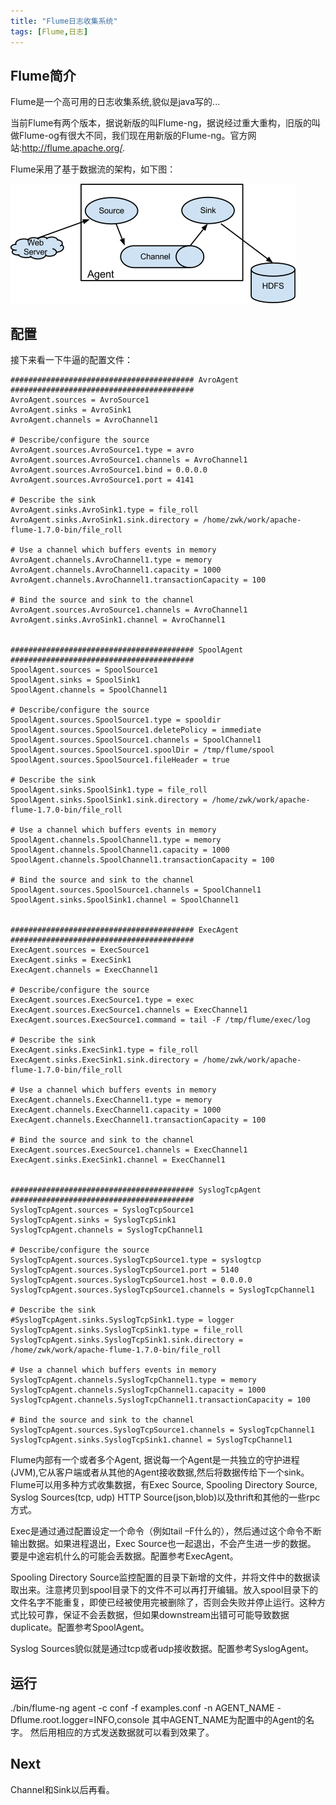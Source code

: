 ```yaml
---
title: "Flume日志收集系统"
tags: [Flume,日志] 
---
```


## Flume简介
Flume是一个高可用的日志收集系统,貌似是java写的...
 
当前Flume有两个版本，据说新版的叫Flume-ng，据说经过重大重构，旧版的叫做Flume-og有很大不同，我们现在用新版的Flume-ng。官方网站:http://flume.apache.org/.
    
Flume采用了基于数据流的架构，如下图：

![data flow](/resource/2017-05-15-Flume/flow.png)


## 配置

接下来看一下牛逼的配置文件：
```
######################################### AvroAgent ######################################### 
AvroAgent.sources = AvroSource1
AvroAgent.sinks = AvroSink1
AvroAgent.channels = AvroChannel1

# Describe/configure the source
AvroAgent.sources.AvroSource1.type = avro
AvroAgent.sources.AvroSource1.channels = AvroChannel1
AvroAgent.sources.AvroSource1.bind = 0.0.0.0
AvroAgent.sources.AvroSource1.port = 4141

# Describe the sink
AvroAgent.sinks.AvroSink1.type = file_roll
AvroAgent.sinks.AvroSink1.sink.directory = /home/zwk/work/apache-flume-1.7.0-bin/file_roll

# Use a channel which buffers events in memory
AvroAgent.channels.AvroChannel1.type = memory
AvroAgent.channels.AvroChannel1.capacity = 1000
AvroAgent.channels.AvroChannel1.transactionCapacity = 100

# Bind the source and sink to the channel
AvroAgent.sources.AvroSource1.channels = AvroChannel1
AvroAgent.sinks.AvroSink1.channel = AvroChannel1


######################################### SpoolAgent ######################################### 
SpoolAgent.sources = SpoolSource1
SpoolAgent.sinks = SpoolSink1
SpoolAgent.channels = SpoolChannel1

# Describe/configure the source
SpoolAgent.sources.SpoolSource1.type = spooldir
SpoolAgent.sources.SpoolSource1.deletePolicy = immediate
SpoolAgent.sources.SpoolSource1.channels = SpoolChannel1
SpoolAgent.sources.SpoolSource1.spoolDir = /tmp/flume/spool
SpoolAgent.sources.SpoolSource1.fileHeader = true

# Describe the sink
SpoolAgent.sinks.SpoolSink1.type = file_roll
SpoolAgent.sinks.SpoolSink1.sink.directory = /home/zwk/work/apache-flume-1.7.0-bin/file_roll

# Use a channel which buffers events in memory
SpoolAgent.channels.SpoolChannel1.type = memory
SpoolAgent.channels.SpoolChannel1.capacity = 1000
SpoolAgent.channels.SpoolChannel1.transactionCapacity = 100

# Bind the source and sink to the channel
SpoolAgent.sources.SpoolSource1.channels = SpoolChannel1
SpoolAgent.sinks.SpoolSink1.channel = SpoolChannel1


######################################### ExecAgent ######################################### 
ExecAgent.sources = ExecSource1
ExecAgent.sinks = ExecSink1
ExecAgent.channels = ExecChannel1

# Describe/configure the source
ExecAgent.sources.ExecSource1.type = exec
ExecAgent.sources.ExecSource1.channels = ExecChannel1
ExecAgent.sources.ExecSource1.command = tail -F /tmp/flume/exec/log

# Describe the sink
ExecAgent.sinks.ExecSink1.type = file_roll
ExecAgent.sinks.ExecSink1.sink.directory = /home/zwk/work/apache-flume-1.7.0-bin/file_roll

# Use a channel which buffers events in memory
ExecAgent.channels.ExecChannel1.type = memory
ExecAgent.channels.ExecChannel1.capacity = 1000
ExecAgent.channels.ExecChannel1.transactionCapacity = 100

# Bind the source and sink to the channel
ExecAgent.sources.ExecSource1.channels = ExecChannel1
ExecAgent.sinks.ExecSink1.channel = ExecChannel1


######################################### SyslogTcpAgent ######################################### 
SyslogTcpAgent.sources = SyslogTcpSource1
SyslogTcpAgent.sinks = SyslogTcpSink1
SyslogTcpAgent.channels = SyslogTcpChannel1

# Describe/configure the source
SyslogTcpAgent.sources.SyslogTcpSource1.type = syslogtcp
SyslogTcpAgent.sources.SyslogTcpSource1.port = 5140
SyslogTcpAgent.sources.SyslogTcpSource1.host = 0.0.0.0
SyslogTcpAgent.sources.SyslogTcpSource1.channels = SyslogTcpChannel1

# Describe the sink
#SyslogTcpAgent.sinks.SyslogTcpSink1.type = logger
SyslogTcpAgent.sinks.SyslogTcpSink1.type = file_roll
SyslogTcpAgent.sinks.SyslogTcpSink1.sink.directory = /home/zwk/work/apache-flume-1.7.0-bin/file_roll

# Use a channel which buffers events in memory
SyslogTcpAgent.channels.SyslogTcpChannel1.type = memory
SyslogTcpAgent.channels.SyslogTcpChannel1.capacity = 1000
SyslogTcpAgent.channels.SyslogTcpChannel1.transactionCapacity = 100

# Bind the source and sink to the channel
SyslogTcpAgent.sources.SyslogTcpSource1.channels = SyslogTcpChannel1
SyslogTcpAgent.sinks.SyslogTcpSink1.channel = SyslogTcpChannel1
```

Flume内部有一个或者多个Agent, 据说每一个Agent是一共独立的守护进程(JVM),它从客户端或者从其他的Agent接收数据,然后将数据传给下一个sink。
Flume可以用多种方式收集数据，有Exec Source, Spooling Directory Source, Syslog Sources(tcp, udp) HTTP Source(json,blob)以及thrift和其他的一些rpc方式。

Exec是通过通过配置设定一个命令（例如tail –F什么的），然后通过这个命令不断输出数据。如果进程退出，Exec Source也一起退出，不会产生进一步的数据。
要是中途宕机什么的可能会丢数据。配置参考ExecAgent。

Spooling Directory Source监控配置的目录下新增的文件，并将文件中的数据读取出来。注意拷贝到spool目录下的文件不可以再打开编辑。放入spool目录下的文件名字不能重复，即使已经被使用完被删除了，否则会失败并停止运行。这种方式比较可靠，保证不会丢数据，但如果downstream出错可可能导致数据duplicate。配置参考SpoolAgent。

Syslog Sources貌似就是通过tcp或者udp接收数据。配置参考SyslogAgent。

## 运行

./bin/flume-ng agent -c conf -f examples.conf -n AGENT_NAME -Dflume.root.logger=INFO,console
其中AGENT_NAME为配置中的Agent的名字。
然后用相应的方式发送数据就可以看到效果了。

## Next
Channel和Sink以后再看。
